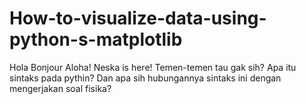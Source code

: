 # How-to-visualize-data-using-python-s-matplotlib
Hola Bonjour Aloha! Neska is here! Temen-temen tau gak sih? Apa itu sintaks pada pythin? Dan apa sih hubungannya sintaks ini dengan mengerjakan soal fisika?

